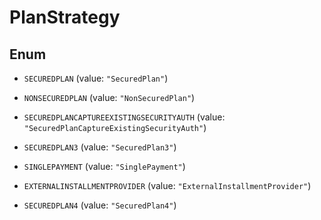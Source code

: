 
# PlanStrategy

## Enum


* `SECUREDPLAN` (value: `"SecuredPlan"`)

* `NONSECUREDPLAN` (value: `"NonSecuredPlan"`)

* `SECUREDPLANCAPTUREEXISTINGSECURITYAUTH` (value: `"SecuredPlanCaptureExistingSecurityAuth"`)

* `SECUREDPLAN3` (value: `"SecuredPlan3"`)

* `SINGLEPAYMENT` (value: `"SinglePayment"`)

* `EXTERNALINSTALLMENTPROVIDER` (value: `"ExternalInstallmentProvider"`)

* `SECUREDPLAN4` (value: `"SecuredPlan4"`)



